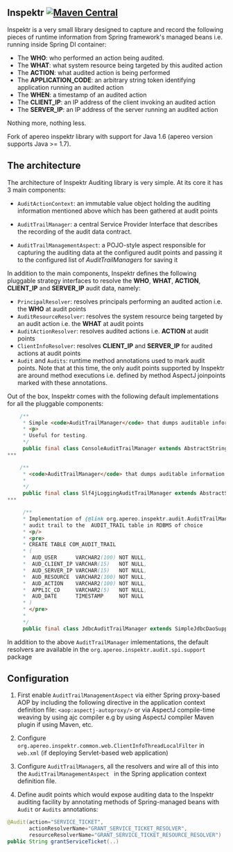 ## Inspektr [![Maven Central](https://maven-badges.herokuapp.com/maven-central/com.github.vvidovic.inspektr/inspektr/badge.svg?style=flat)](https://maven-badges.herokuapp.com/maven-central/com.github.vvidovic.inspektr/inspektr)

Inspektr is a very small library designed to capture and record the following pieces of
runtime information from Spring framework's managed beans i.e. running inside Spring DI container:

* The **WHO**: who performed an action being audited.
* The **WHAT**: what system resource being targeted by this audited action
* The **ACTION**: what audited action is being performed
* The **APPLICATION_CODE**: an arbitrary string token identifying application running an audited action
* The **WHEN**: a timestamp of an audited action
* The **CLIENT_IP**: an IP address of the client invoking an audited action
* The **SERVER_IP**: an IP address of the server running an audited action

Nothing more, nothing less.

Fork of apereo inspektr library with support for Java 1.6 (apereo version supports Java >= 1.7).

## The architecture

The architecture of Inspektr Auditing library is very simple. At its core it has 3 main components:

* `AuditActionContext`: an immutable value object holding the auditing information mentioned above
 which has been gathered at audit points

* `AuditTrailManager`: a central Service Provider Interface that describes the recording of the audit data contract.

* `AuditTrailManagementAspect`: a POJO-style aspect responsible for capturing the auditing data
 at the configured audit points and passing it to the configured list of *AuditTrailManagers* for saving it

In addition to the main components, Inspektr defines the following pluggable strategy interfaces to
 resolve the **WHO**, **WHAT**, **ACTION**, **CLIENT_IP** and **SERVER_IP** audit data, namely:

* `PrincipalResolver`: resolves principals performing an audited action i.e. the **WHO** at audit points
* `AuditResourceResolver`: resolves the system resource being targeted by an audit action i.e. the **WHAT** at audit points
* `AuditActionResolver`: resolves audited actions i.e. **ACTION** at audit points
* `ClientInfoResolver`: resolves **CLIENT_IP** and **SERVER_IP** for audited actions at audit points
* `Audit` and `Audits`: runtime method annotations used to mark audit points. Note that at this time,
 the only audit points supported by Inspektr are around method executions i.e. defined by method AspectJ
 joinpoints marked with these annotations.

Out of the box, Inspektr comes with the following default implementations for all the pluggable components:

```java
    /**
     * Simple <code>AuditTrailManager</code> that dumps auditable information to output stream.
     * <p>
     * Useful for testing.
     */
     public final class ConsoleAuditTrailManager extends AbstractStringAuditTrailManager { .. }
***

    /**
     * <code>AuditTrailManager</code> that dumps auditable information to a configured logger.
     * 
     */
     public final class Slf4jLoggingAuditTrailManager extends AbstractStringAuditTrailManager { .. }
***

     /**
     * Implementation of {@link org.apereo.inspektr.audit.AuditTrailManager} to persist the
     * audit trail to the  AUDIT_TRAIL table in RDBMS of choice
     * <p/>
     * <pre>
     * CREATE TABLE COM_AUDIT_TRAIL
     * (
     *  AUD_USER      VARCHAR2(100) NOT NULL,
     *  AUD_CLIENT_IP VARCHAR(15)   NOT NULL,
     *  AUD_SERVER_IP VARCHAR(15)   NOT NULL,
     *  AUD_RESOURCE  VARCHAR2(100) NOT NULL,
     *  AUD_ACTION    VARCHAR2(100) NOT NULL,
     *  APPLIC_CD     VARCHAR2(5)   NOT NULL,
     *  AUD_DATE      TIMESTAMP     NOT NULL
     * )
     * </pre>
     *
     */
     public final class JdbcAuditTrailManager extends SimpleJdbcDaoSupport implements AuditTrailManager, Cleanable { .. }
```

In addition to the above `AuditTrailManager` imlementations, the default resolvers are available in the
`org.apereo.inspektr.audit.spi.support` package

## Configuration

1. First enable `AuditTrailManagementAspect` via either Spring proxy-based AOP by including the following directive
in the application context definition file: `<aop:aspectj-autoproxy/>` or via AspectJ compile-time weaving by using
 ajc compiler e.g by using AspectJ compiler Maven plugin if using Maven, etc.

2. Configure `org.apereo.inspektr.common.web.ClientInfoThreadLocalFilter` in `web.xml` (if deploying Servlet-based web application)

3. Configure `AuditTrailManager`s, all the resolvers and wire all of this into the `AuditTrailManagementAspect
` in the Spring application context definition file. 

4. Define audit points which would expose auditing data to the Inspektr auditing facility by annotating methods
 of Spring-managed beans with `Audit` or `Audits` annotations:

```java
@Audit(action="SERVICE_TICKET",
       actionResolverName="GRANT_SERVICE_TICKET_RESOLVER",
       resourceResolverName="GRANT_SERVICE_TICKET_RESOURCE_RESOLVER")
public String grantServiceTicket(..)
```
